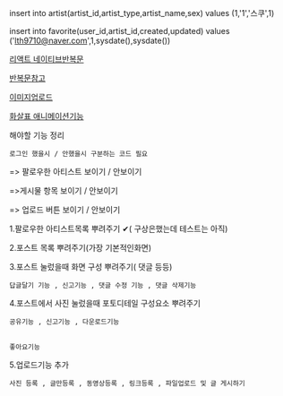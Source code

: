 ﻿insert into artist(artist_id,artist_type,artist_name,sex)
values (1,'1','스쿠',1)

insert into favorite(user_id,artist_id,created,updated)
values ('lth9710@naver.com',1,sysdate(),sysdate())


[리액트 네이티브반복문](https://stackoverflow.com/questions/34648738/loop-in-react-native)


[반복문참고](stackoverflow.com/questions/22876978/loop-inside-react-jsx)


[이미지업로드](https://heartbeat.fritz.ai/how-to-upload-images-in-a-react-native-app-4cca03ded855)


[화살표 애니메이션기능](https://stackoverflow.com/questions/51926189/scroll-to-a-position-and-set-left-right-arrow-in-react-native)



해야할 기능 정리

	로그인 했을시 / 안했을시 구분하는 코드 필요


=> 팔로우한 아티스트 보이기 / 안보이기


=>게시물 항목 보이기 / 안보이기


=> 업로드 버튼 보이기 / 안보이기



1.팔로우한 아티스트목록 뿌려주기  ✔( 구상은했는데 테스트는 아직)


2.포스트 목록 뿌려주기(가장 기본적인화면)


3.포스트 눌렀을때 화면 구성 뿌려주기( 댓글 등등) 

	답글달기 기능 , 신고기능 , 댓글 수정 기능 , 댓글 삭제기능 


4.포스트에서 사진 눌렀을때 포토디테일 구성요소 뿌려주기


	공유기능 , 신고기능 , 다운로드기능


	좋아요기능


5.업로드기능 추가


	사진 등록 , 글만등록 , 동영상등록 , 링크등록 , 파일업로드 및 글 게시하기

